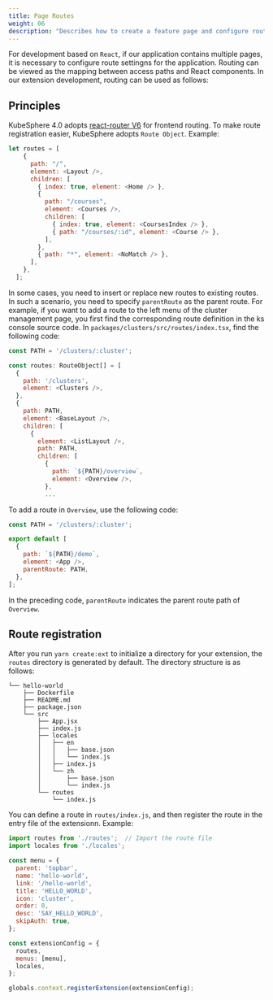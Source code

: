 ```yaml
---
title: Page Routes
weight: 06
description: "Describes how to create a feature page and configure route settings."
---
```


For development based on `React`, if our application contains multiple pages, it is necessary to configure route settingns for the application. Routing can be viewed as the mapping between access paths and React components. In our extension development, routing can be used as follows:

## Principles

KubeSphere 4.0 adopts [react-router V6](https://reactrouter.com/docs/en/v6) for frontend routing. To make route registration easier, KubeSphere adopts `Route Object`. Example:
```javascript
let routes = [
    {
      path: "/",
      element: <Layout />,
      children: [
        { index: true, element: <Home /> },
        {
          path: "/courses",
          element: <Courses />,
          children: [
            { index: true, element: <CoursesIndex /> },
            { path: "/courses/:id", element: <Course /> },
          ],
        },
        { path: "*", element: <NoMatch /> },
      ],
    },
  ];
```

In some cases, you need to insert or replace new routes to existing routes. In such a scenario, you need to specify `parentRoute` as the parent route. For example, if you want to add a route to the left menu of the cluster management page, you first find the corresponding route definition in the ks console source code. In `packages/clusters/src/routes/index.tsx`, find the following code:

```javascript
const PATH = '/clusters/:cluster';

const routes: RouteObject[] = [
  {
    path: '/clusters',
    element: <Clusters />,
  },
  {
    path: PATH,
    element: <BaseLayout />,
    children: [
      {
        element: <ListLayout />,
        path: PATH,
        children: [
          {
            path: `${PATH}/overview`,
            element: <Overview />,
          },
          ...
```

To add a route in `Overview`, use the following code:

```javascript
const PATH = '/clusters/:cluster';

export default [
  {
    path: `${PATH}/demo`,
    element: <App />,
    parentRoute: PATH,
  },
];
```
In the preceding code, `parentRoute` indicates the parent route path of `Overview`.

## Route registration

After you run `yarn create:ext` to initialize a directory for your extension, the `routes` directory is generated by default. The directory structure is as follows:

```shell
└── hello-world
    ├── Dockerfile
    ├── README.md
    ├── package.json
    └── src
        ├── App.jsx
        ├── index.js
        ├── locales
        │   ├── en
        │   │   ├── base.json
        │   │   └── index.js
        │   ├── index.js
        │   └── zh
        │       ├── base.json
        │       └── index.js
        └── routes
            └── index.js
```
You can define a route in `routes/index.js`, and then register the route in the entry file of the extensionn. Example:

```javascript
import routes from './routes';  // Import the route file
import locales from './locales';  

const menu = {
  parent: 'topbar',
  name: 'hello-world',
  link: '/hello-world',
  title: 'HELLO_WORLD',
  icon: 'cluster',
  order: 0,
  desc: 'SAY_HELLO_WORLD',
  skipAuth: true,
};

const extensionConfig = {
  routes,
  menus: [menu],
  locales,
};

globals.context.registerExtension(extensionConfig);
```
